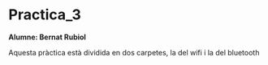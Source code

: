 # Practica_3
 **Alumne: Bernat Rubiol**

 Aquesta pràctica està dividida en dos carpetes, la del wifi i la del bluetooth

